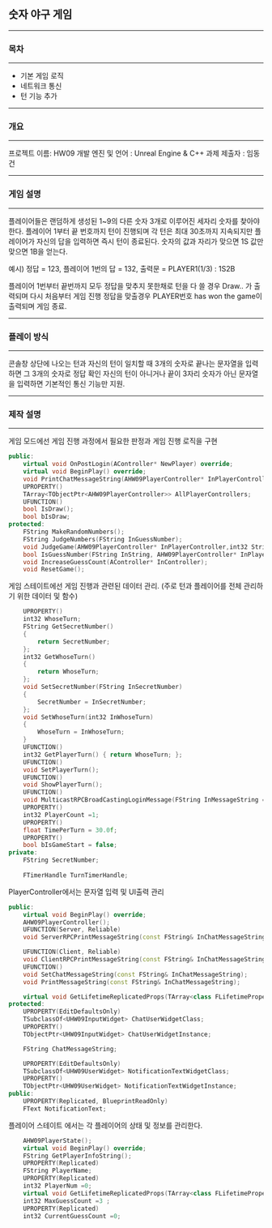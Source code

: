 ## 숫자 야구 게임

---
### 목차
---

- 기본 게임 로직
- 네트워크 통신
- 턴 기능 추가

---
### 개요 
---

프로젝트 이름: HW09
개발 엔진 및 언어 : Unreal Engine & C++
과제 제출자 : 임동건
<!-- Uploading "hw09readmeimage.png"... -->

---
### 게임 설명 
---

플레이어들은 랜덤하게 생성된 1~9의 다른 숫자 3개로 이루어진 세자리 숫자를 찾아야 한다.
플레이어 1부터 끝 번호까지 턴이 진행되며 각 턴은 최대 30초까지 지속되지만 플레이어가 자신의 답을 입력하면 즉시 턴이 종료된다.
숫자의 값과 자리가 맞으면 1S 값만 맞으면 1B을 얻는다.

예시) 정답 = 123, 플레이어 1번의 답 = 132,  출력문 = PLAYER1(1/3) : 1S2B

플레이어 1번부터 끝번까지 모두 정답을 맞추지 못한채로 턴을 다 쓸 경우 Draw.. 가 출력되며 다시 처음부터 게임 진행
정답을 맞출경우 PLAYER번호 has won the game이 출력되며 게임 종료.

----
### 플레이 방식
---

콘솔창 상단에 나오는 턴과 자신의 턴이 일치할 때 3개의 숫자로 끝나는 문자열을 입력하면 그 3개의 숫자로 정답 확인
자신의 턴이 아니거나 끝이 3자리 숫자가 아닌 문자열을 입력하면 기본적인 통신 기능만 지원.

---
### 제작 설명
---

게임 모드에선 게임 진행 과정에서 필요한 판정과 게임 진행 로직을 구현

``` cpp
public:
	virtual void OnPostLogin(AController* NewPlayer) override;
	virtual void BeginPlay() override;
	void PrintChatMessageString(AHW09PlayerController* InPlayerController, FString InChatMessageString);
	UPROPERTY()
	TArray<TObjectPtr<AHW09PlayerController>> AllPlayerControllers;
	UFUNCTION()
	bool IsDraw();
	bool bIsDraw;
protected:
	FString MakeRandomNumbers();
	FString JudgeNumbers(FString InGuessNumber);
	void JudgeGame(AHW09PlayerController* InPlayerController,int32 StrikeCount);
	bool IsGuessNumber(FString InString, AHW09PlayerController* InPlayerController);
	void IncreaseGuessCount(AController* InController);
	void ResetGame();
```

게임 스테이트에선 게임 진행과 관련된 데이터 관리. (주로 턴과 플레이어를 전체 관리하기 위한 데이터 및 함수)

``` cpp
	UPROPERTY()
	int32 WhoseTurn;
	FString GetSecretNumber()
	{
		return SecretNumber;
	};
	int32 GetWhoseTurn()
	{
		return WhoseTurn;
	};
	void SetSecretNumber(FString InSecretNumber)
	{
		SecretNumber = InSecretNumber;
	};
	void SetWhoseTurn(int32 InWhoseTurn)
	{
		WhoseTurn = InWhoseTurn;
	}
	UFUNCTION()
	int32 GetPlayerTurn() { return WhoseTurn; };
	UFUNCTION()
	void SetPlayerTurn();
	UFUNCTION()
	void ShowPlayerTurn();
	UFUNCTION()
	void MulticastRPCBroadCastingLoginMessage(FString InMessageString = FString(TEXT("XXXXX")));
	UPROPERTY()
	int32 PlayerCount =1;
	UPROPERTY()
	float TimePerTurn = 30.0f;
	UPROPERTY()
	bool bIsGameStart = false;
private:
	FString SecretNumber;
	
	FTimerHandle TurnTimerHandle;

```

PlayerController에서는 문자열 입력 및 UI출력 관리

``` cpp
public:
	virtual void BeginPlay() override;
	AHW09PlayerController();
	UFUNCTION(Server, Reliable)
	void ServerRPCPrintMessageString(const FString& InChatMessageString);

	UFUNCTION(Client, Reliable)
	void ClientRPCPrintMessageString(const FString& InChatMessageString);
	UFUNCTION()
	void SetChatMessageString(const FString& InChatMessageString);
	void PrintMessageString(const FString& InChatMessageString);

	virtual void GetLifetimeReplicatedProps(TArray<class FLifetimeProperty>& OutLifetimeProps) const override;
protected:
	UPROPERTY(EditDefaultsOnly)
	TSubclassOf<UHW09InputWidget> ChatUserWidgetClass;
	UPROPERTY()
	TObjectPtr<UHW09InputWidget> ChatUserWidgetInstance;

	FString ChatMessageString;

	UPROPERTY(EditDefaultsOnly)
	TSubclassOf<UHW09UserWidget> NotificationTextWidgetClass;
	UPROPERTY()
	TObjectPtr<UHW09UserWidget> NotificationTextWidgetInstance;
public:
	UPROPERTY(Replicated, BlueprintReadOnly)
	FText NotificationText;
```

플레이어 스테이트 에서는 각 플레이어의 상태 및 정보를 관리한다.

``` cpp
	AHW09PlayerState();
	virtual void BeginPlay() override;
	FString GetPlayerInfoString();
	UPROPERTY(Replicated)
	FString PlayerName;
	UPROPERTY(Replicated)
	int32 PlayerNum =0;
	virtual void GetLifetimeReplicatedProps(TArray<class FLifetimeProperty>& OutLifetimeProps) const override;
	int32 MaxGuessCount =3 ;
	UPROPERTY(Replicated)
	int32 CurrentGuessCount =0;
```








